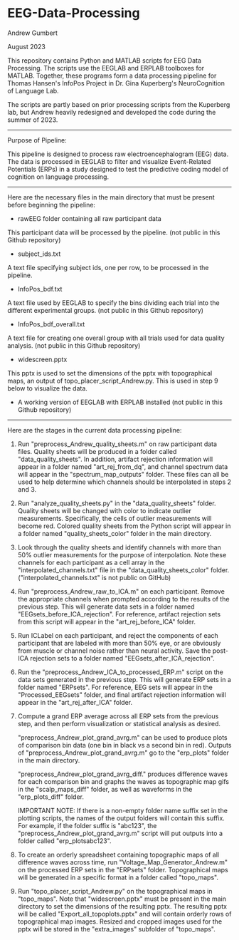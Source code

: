 # EEG-Data-Processing
Andrew Gumbert 

August 2023


This repository contains Python and MATLAB scripts for EEG Data Processing.
The scripts use the EEGLAB and ERPLAB toolboxes for MATLAB.
Together, these programs form a data processing pipeline for Thomas Hansen's
InfoPos Project in Dr. Gina Kuperberg's NeuroCognition of Language Lab.

The scripts are partly based on prior processing scripts from the
Kuperberg lab, but Andrew heavily redesigned and developed the code
during the summer of 2023.

-----------------------------------------------------------------------

Purpose of Pipeline:

This pipeline is designed to process raw electroencephalogram (EEG) data.
The data is processed in EEGLAB to filter and visualize Event-Related 
Potentials (ERPs) in a study designed to test the predictive coding model
of cognition on language processing.

-----------------------------------------------------------------------
Here are the necessary files in the main directory that must be present
before beginning the pipeline:


- rawEEG folder containing all raw participant data

This participant data will be processed by the pipeline.
(not public in this Github repository)

- subject_ids.txt

A text file specifying subject ids, one per row, to be processed in
the pipeline.

- InfoPos_bdf.txt

A text file used by EEGLAB to specify the bins dividing each trial into
the different experimental groups.
(not public in this Github repository)

- InfoPos_bdf_overall.txt

A text file for creating one overall group with all trials used for
data quality analysis.
(not public in this Github repository)

- widescreen.pptx

This pptx is used to set the dimensions of the pptx with topographical maps,
an output of topo_placer_script_Andrew.py. This is used in step 9 below to
visualize the data.

- A working version of EEGLAB with ERPLAB installed
(not public in this Github repository)

-----------------------------------------------------------------------
Here are the stages in the current data processing pipeline:

1. Run "preprocess_Andrew_quality_sheets.m" on raw participant data files.
   Quality sheets will be produced in a folder called "data_quality_sheets".
   In addition, artifact rejection information will appear in a folder 
   named "art_rej_from_dq", and channel spectrum data will appear in the 
   "spectrum_map_outputs" folder. These files can all be used to help 
   determine which channels should be interpolated in steps 2 and 3. 

2. Run "analyze_quality_sheets.py" in the "data_quality_sheets" folder.
   Quality sheets will be changed with color to indicate outlier measurements.
   Specifically, the cells of outlier measurements will become red. 
   Colored quality sheets from the Python script will appear in a folder 
   named "quality_sheets_color" folder in the main directory. 

3. Look through the quality sheets and identify channels with more than 50% 
   outlier measurements for the purpose of interpolation. Note these channels
   for each participant as a cell array in the "interpolated_channels.txt" file 
   in the "data_quality_sheets_color" folder. ("interpolated_channels.txt" is
   not public on GitHub)

5. Run "preprocess_Andrew_raw_to_ICA.m" on each participant. Remove the appropriate 
   channels when prompted according to the results of the previous step. 
   This will generate data sets in a folder named "EEGsets_before_ICA_rejection".
   For reference, artifact rejection sets from this script will appear in the 
   "art_rej_before_ICA" folder.

6. Run ICLabel on each participant, and reject the components of each participant
   that are labeled with more than 50% eye, or are obviously from muscle or 
   channel noise rather than neural activity. Save the post-ICA rejection sets to
   a folder named "EEGsets_after_ICA_rejection".

7. Run the "preprocess_Andrew_ICA_to_processed_ERP.m" script on the data sets 
   generated in the previous step. This will generate ERP sets in a folder named
   "ERPsets". For reference, EEG sets will appear in the "Processed_EEGsets" folder,
   and final artifact rejection information will appear in the "art_rej_after_ICA"
   folder.

9. Compute a grand ERP average across all ERP sets from the previous 
   step, and then perform visualization or statistical analysis as desired. 

   "preprocess_Andrew_plot_grand_avrg.m" can be used to produce plots 
   of comparison bin data (one bin in black vs a second bin in red).
   Outputs of "preprocess_Andrew_plot_grand_avrg.m" go to the "erp_plots"
   folder in the main directory. 

   "preprocess_Andrew_plot_grand_avrg_diff." produces difference waves for
   each comparison bin and graphs the waves as topographic map gifs in the 
   "scalp_maps_diff" folder, as well as waveforms in the "erp_plots_diff"
   folder. 

   IMPORTANT NOTE: If there is a non-empty folder name suffix set in the 
   plotting scripts, the names of the output folders will contain this 
   suffix. For example, if the folder suffix is "abc123", the 
   "preprocess_Andrew_plot_grand_avrg.m" script will put outputs into 
   a folder called "erp_plotsabc123".

10. To create an orderly spreadsheet containing topographic maps of all 
   difference waves across time, run "Voltage_Map_Generator_Andrew.m" 
   on the processed ERP sets in the "ERPsets" folder. Topographical 
   maps will be generated in a specific format in a folder called "topo_maps".

11. Run "topo_placer_script_Andrew.py" on the topographical maps in "topo_maps".
   Note that "widescreen.pptx" must be present in the main directory to 
   set the dimensions of the resulting pptx. The resulting pptx will be 
   called "Export_all_topoplots.pptx" and will contain orderly rows of 
   topographical map images. Resized and cropped images used for the pptx 
   will be stored in the "extra_images" subfolder of "topo_maps".
   


